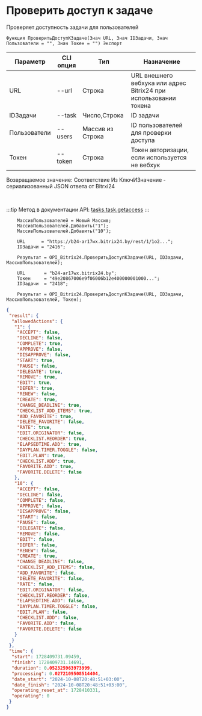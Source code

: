 ﻿---
sidebar_position: 20
---

# Проверить доступ к задаче
 Проверяет доступность задачи для пользователей



`Функция ПроверитьДоступКЗадаче(Знач URL, Знач IDЗадачи, Знач Пользователи = "", Знач Токен = "") Экспорт`

  | Параметр | CLI опция | Тип | Назначение |
  |-|-|-|-|
  | URL | --url | Строка | URL внешнего вебхука или адрес Bitrix24 при использовании токена |
  | IDЗадачи | --task | Число,Строка | ID задачи |
  | Пользователи | --users | Массив из Строка | ID пользователей для проверки доступа |
  | Токен | --token | Строка | Токен авторизации, если используется не вебхук |

  
  Возвращаемое значение:   Соответствие Из КлючИЗначение - сериализованный JSON ответа от Bitrxi24

<br/>

:::tip
Метод в документации API: [tasks.task.getaccess](https://dev.1c-bitrix.ru/rest_help/tasks/task/tasks/tasks_task_getaccess.php)
:::
<br/>


```bsl title="Пример кода"
    МассивПользователей = Новый Массив;
    МассивПользователей.Добавить("1");
    МассивПользователей.Добавить("10");

    URL      = "https://b24-ar17wx.bitrix24.by/rest/1/1o2...";
    IDЗадачи = "2416";

    Результат = OPI_Bitrix24.ПроверитьДоступКЗадаче(URL, IDЗадачи, МассивПользователей);

    URL       = "b24-ar17wx.bitrix24.by";
    Токен     = "49e20867006e9f06006b12e400000001000...";
    IDЗадачи  = "2418";

    Результат = OPI_Bitrix24.ПроверитьДоступКЗадаче(URL, IDЗадачи, МассивПользователей, Токен);
```
    



```json title="Результат"
{
 "result": {
  "allowedActions": {
   "1": {
    "ACCEPT": false,
    "DECLINE": false,
    "COMPLETE": true,
    "APPROVE": false,
    "DISAPPROVE": false,
    "START": true,
    "PAUSE": false,
    "DELEGATE": true,
    "REMOVE": true,
    "EDIT": true,
    "DEFER": true,
    "RENEW": false,
    "CREATE": true,
    "CHANGE_DEADLINE": true,
    "CHECKLIST_ADD_ITEMS": true,
    "ADD_FAVORITE": true,
    "DELETE_FAVORITE": false,
    "RATE": true,
    "EDIT.ORIGINATOR": false,
    "CHECKLIST.REORDER": true,
    "ELAPSEDTIME.ADD": true,
    "DAYPLAN.TIMER.TOGGLE": false,
    "EDIT.PLAN": true,
    "CHECKLIST.ADD": true,
    "FAVORITE.ADD": true,
    "FAVORITE.DELETE": false
   },
   "10": {
    "ACCEPT": false,
    "DECLINE": false,
    "COMPLETE": false,
    "APPROVE": false,
    "DISAPPROVE": false,
    "START": false,
    "PAUSE": false,
    "DELEGATE": false,
    "REMOVE": false,
    "EDIT": false,
    "DEFER": false,
    "RENEW": false,
    "CREATE": true,
    "CHANGE_DEADLINE": false,
    "CHECKLIST_ADD_ITEMS": false,
    "ADD_FAVORITE": false,
    "DELETE_FAVORITE": false,
    "RATE": false,
    "EDIT.ORIGINATOR": false,
    "CHECKLIST.REORDER": false,
    "ELAPSEDTIME.ADD": false,
    "DAYPLAN.TIMER.TOGGLE": false,
    "EDIT.PLAN": false,
    "CHECKLIST.ADD": false,
    "FAVORITE.ADD": false,
    "FAVORITE.DELETE": false
   }
  }
 },
 "time": {
  "start": 1728409731.09459,
  "finish": 1728409731.14691,
  "duration": 0.052325963973999,
  "processing": 0.0272109508514404,
  "date_start": "2024-10-08T20:48:51+03:00",
  "date_finish": "2024-10-08T20:48:51+03:00",
  "operating_reset_at": 1728410331,
  "operating": 0
 }
}
```
